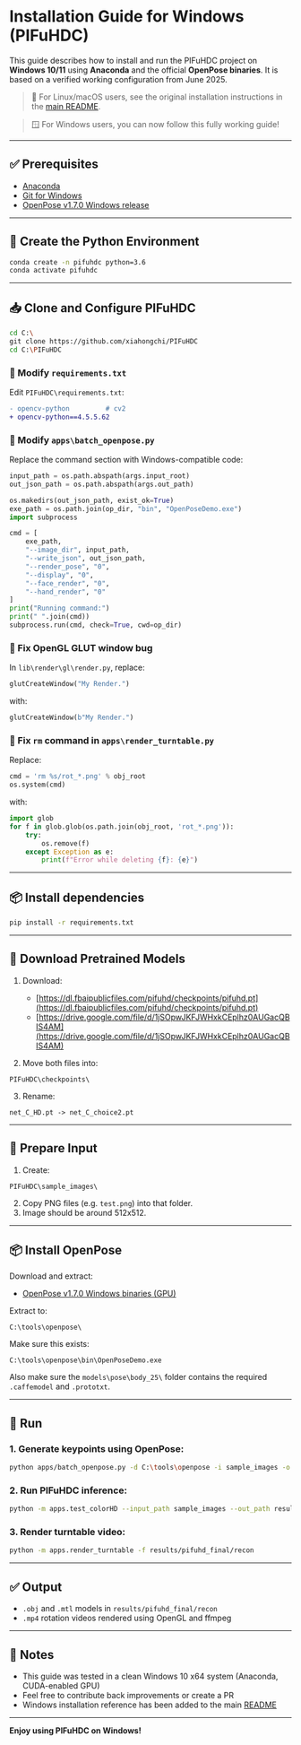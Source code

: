 # Installation Guide for Windows (PIFuHDC)

This guide describes how to install and run the PIFuHDC project on **Windows 10/11** using **Anaconda** and the official **OpenPose binaries**. It is based on a verified working configuration from June 2025.

> 📌 For Linux/macOS users, see the original installation instructions in the [main README](../README.md).

> 🪟 For Windows users, you can now follow this fully working guide!

---

## ✅ Prerequisites

- [Anaconda](https://www.anaconda.com/products/distribution)
- [Git for Windows](https://git-scm.com/)
- [OpenPose v1.7.0 Windows release](https://github.com/CMU-Perceptual-Computing-Lab/openpose/releases)

---

## 🧪 Create the Python Environment

```bash
conda create -n pifuhdc python=3.6
conda activate pifuhdc
```

---

## 📥 Clone and Configure PIFuHDC

```bash
cd C:\
git clone https://github.com/xiahongchi/PIFuHDC
cd C:\PIFuHDC
```

### 🔧 Modify `requirements.txt`

Edit `PIFuHDC\requirements.txt`:

```diff
- opencv-python         # cv2
+ opencv-python==4.5.5.62
```

### 🔧 Modify `apps\batch_openpose.py`

Replace the command section with Windows-compatible code:

```python
input_path = os.path.abspath(args.input_root)
out_json_path = os.path.abspath(args.out_path)

os.makedirs(out_json_path, exist_ok=True)
exe_path = os.path.join(op_dir, "bin", "OpenPoseDemo.exe")
import subprocess

cmd = [
    exe_path,
    "--image_dir", input_path,
    "--write_json", out_json_path,
    "--render_pose", "0",
    "--display", "0",
    "--face_render", "0",
    "--hand_render", "0"
]
print("Running command:")
print(" ".join(cmd))
subprocess.run(cmd, check=True, cwd=op_dir)
```

### 🔧 Fix OpenGL GLUT window bug

In `lib\render\gl\render.py`, replace:

```python
glutCreateWindow("My Render.")
```

with:

```python
glutCreateWindow(b"My Render.")
```

### 🔧 Fix `rm` command in `apps\render_turntable.py`

Replace:

```python
cmd = 'rm %s/rot_*.png' % obj_root
os.system(cmd)
```

with:

```python
import glob
for f in glob.glob(os.path.join(obj_root, 'rot_*.png')):
    try:
        os.remove(f)
    except Exception as e:
        print(f"Error while deleting {f}: {e}")
```

---

## 📦 Install dependencies

```bash
pip install -r requirements.txt
```

---

## 📁 Download Pretrained Models

1. Download:

   - [https://dl.fbaipublicfiles.com/pifuhd/checkpoints/pifuhd.pt](https://dl.fbaipublicfiles.com/pifuhd/checkpoints/pifuhd.pt)
   - [https://drive.google.com/file/d/1jSOpwJKFJWHxkCEplhz0AUGacQBIS4AM](https://drive.google.com/file/d/1jSOpwJKFJWHxkCEplhz0AUGacQBIS4AM)

2. Move both files into:

```plaintext
PIFuHDC\checkpoints\
```

3. Rename:

```plaintext
net_C_HD.pt -> net_C_choice2.pt
```

---

## 🧍 Prepare Input

1. Create:

```plaintext
PIFuHDC\sample_images\
```

2. Copy PNG files (e.g. `test.png`) into that folder.
3. Image should be around 512x512.

---

## 📦 Install OpenPose

Download and extract:

- [OpenPose v1.7.0 Windows binaries (GPU)](https://github.com/CMU-Perceptual-Computing-Lab/openpose/releases/download/v1.7.0/openpose-1.7.0-binaries-win64-gpu-python3.7-flir-3d_recommended.zip)

Extract to:

```plaintext
C:\tools\openpose\
```

Make sure this exists:

```plaintext
C:\tools\openpose\bin\OpenPoseDemo.exe
```

Also make sure the `models\pose\body_25\` folder contains the required `.caffemodel` and `.prototxt`.

---

## 🚀 Run

### 1. Generate keypoints using OpenPose:

```bash
python apps/batch_openpose.py -d C:\tools\openpose -i sample_images -o sample_images
```

### 2. Run PIFuHDC inference:

```bash
python -m apps.test_colorHD --input_path sample_images --out_path results --ckpt_path checkpoints/pifuhd.pt --ckpt_path_Color checkpoints/net_C_choice2.pt
```

### 3. Render turntable video:

```bash
python -m apps.render_turntable -f results/pifuhd_final/recon
```

---

## ✅ Output

- `.obj` and `.mtl` models in `results/pifuhd_final/recon`
- `.mp4` rotation videos rendered using OpenGL and ffmpeg

---

## 🙌 Notes

- This guide was tested in a clean Windows 10 x64 system (Anaconda, CUDA-enabled GPU)
- Feel free to contribute back improvements or create a PR
- Windows installation reference has been added to the main [README](./README.md)

---

**Enjoy using PIFuHDC on Windows!**

